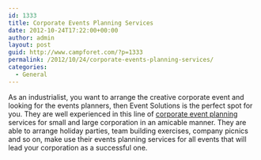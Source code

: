 ```yaml
---
id: 1333
title: Corporate Events Planning Services
date: 2012-10-24T17:22:00+00:00
author: admin
layout: post
guid: http://www.campforet.com/?p=1333
permalink: /2012/10/24/corporate-events-planning-services/
categories:
  - General
---
```

As an industrialist, you want to arrange the creative corporate event and looking for the events planners, then Event Solutions is the perfect spot for you. They are well experienced in this line of [corporate event planning](http://www.eventsolutions.com/event-planning/resources/corporate-events-planning.html) services for small and large corporation in an amicable manner. They are able to arrange holiday parties, team building exercises, company picnics and so on, make use their events planning services for all events that will lead your corporation as a successful one.